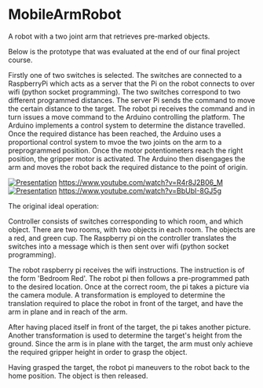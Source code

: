 # MobileArmRobot
A robot with a two joint arm that retrieves pre-marked objects.

Below is the prototype that was evaluated at the end of our final project course. 

Firstly one of two switches is selected. The switches are connected to a RaspberryPi which acts as a server that the Pi on the robot connects to over wifi (python socket programming). The two switches correspond to two different programmed distances. The server Pi sends the command to move the certain distance to the target. The robot pi receives the command and in turn issues a move command to the Arduino controlling the platform. The Arduino implements a control system to determine the distance travelled. Once the required distance has been reached, the Arduino uses a proportional control system to mvoe the two joints on the arm to a preprogrammed position. Once the motor potentiometers reach the right position, the gripper motor is activated. The Arduino then disengages the arm and moves the robot back the required distance to the point of origin.  

[![Presentation](https://img.youtube.com/vi/R4r8J2B06_M/0.jpg)](https://www.youtube.com/watch?v=R4r8J2B06_M)
https://www.youtube.com/watch?v=R4r8J2B06_M
[![Presentation](https://img.youtube.com/vi/BbUbI-8GJ5g/0.jpg)](https://www.youtube.com/watch?v=BbUbI-8GJ5g)
https://www.youtube.com/watch?v=BbUbI-8GJ5g

The original ideal operation:

Controller consists of switches corresponding to which room, and which object. There are two rooms, with two objects in each room. The objects are a red, and green cup. The Raspberry pi on the controller translates the switches into a message which is then sent over wifi (python socket programming).

The robot raspberry pi receives the wifi instructions. The instruction is of the form 'Bedroom Red'. The robot pi then follows a pre-programmed path to the desired location. Once at the correct room, the pi takes a picture via the camera module. A transformation is employed to determine the translation required to place the robot in front of the target, and have the arm in plane and in reach of the arm.

After having placed itself in front of the target, the pi takes another picture. Another transformation is used to determine the target's height from the ground. Since the arm is in plane with the target, the arm must only achieve the required gripper height in order to grasp the object.

Having grasped the target, the robot pi maneuvers to the robot back to the home position. 
The object is then released. 


